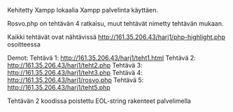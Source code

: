 Kehitetty Xampp lokaalia Xampp palvelinta käyttäen.

Rosvo.php on tehtävän 4 ratkaisu, muut tehtävät nimetty tehtävän mukaan.

Kaikki tehtävät ovat nähtävissä http://161.35.206.43/harj1/php-highlight.php osoitteessa

Demot:
Tehtävä 1: http://161.35.206.43/harj1/teht1.html
Tehtävä 2: http://161.35.206.43/harj1/teht2.php
Tehtävä 3: http://161.35.206.43/harj1/teht3.php
Tehtävä 4: http://161.35.206.43/harj1/rosvo.php
Tehtävä 5: http://161.35.206.43/harj1/teht5.php

Tehtävän 2 koodissa poistettu EOL-string rakenteet palvelimella